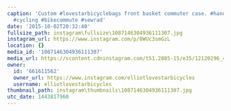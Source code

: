 ```yaml
---
caption: 'Custom #lovestarbicyclebags front basket commuter case. #handmade #bicyclebag
  #cycling #bikecommute #sewrad'
date: '2015-10-02T20:32:40'
fullsize_path: instagram\fullsize\1087146304936111307.jpg
instagram_url: https://www.instagram.com/p/8WUc3smGzL
location: {}
media_id: '1087146304936111307'
media_url: https://scontent.cdninstagram.com/t51.2885-15/e35/12120296_424616291077558_583400720_n.jpg?ig_cache_key=MTA4NzE0NjMwNDkzNjExMTMwNw%3D%3D.2
owner:
  id: '661611562'
  owner_url: https://www.instagram.com/elliotlovestarbicycles
  username: elliotlovestarbicycles
thumbnail_path: instagram\thumbnails\1087146304936111307.jpg
utc_date: 1443817960
---
```

